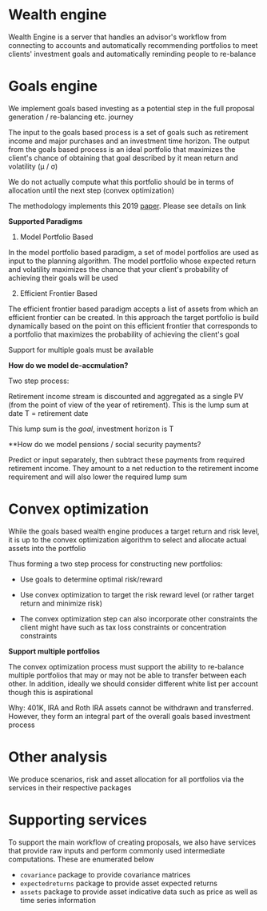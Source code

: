 # Wealth engine

Wealth Engine is a server that handles an advisor's workflow from connecting to accounts and automatically recommending
portfolios to meet clients' investment goals and automatically reminding people to re-balance

# Goals engine

We implement goals based investing as a potential step in the full proposal generation / re-balancing etc.
journey
 
The input to the goals based process is a set of goals such as retirement income and major purchases and
an investment time horizon. The output from the goals based process is an ideal portfolio that maximizes the client's
chance of obtaining that goal described by it mean return and volatility (μ / σ)

We do not actually compute what this portfolio should be in terms of allocation until the next step (convex optimization)

The methodology implements this 2019 [paper](https://srdas.github.io/Papers/DP_Paper.pdf). Please see details on link

**Supported Paradigms**

 1. Model Portfolio Based
 
 In the model portfolio based paradigm, a set of model portfolios are used as input to the planning algorithm. The 
 model portfolio whose expected return and volatility maximizes the chance that your client's probability of achieving 
 their goals will be used
 
 2. Efficient Frontier Based
 
 The efficient frontier based paradigm accepts a list of assets from which an efficient frontier can be created. In this approach
 the target portfolio is build dynamically based on the point on this efficient frontier that corresponds to a portfolio
 that maximizes the probability of achieving the client's goal

Support for multiple goals must be available

**How do we model de-accmulation?**

Two step process:

Retirement income stream is discounted and aggregated as a single PV (from the point of view of the year of retirement). This
is the lump sum at date T = retirement date

This lump sum is the _goal_, investment horizon is T

**How do we model pensions / social security payments?

Predict or input separately, then subtract these payments from required retirement income. They amount to a net reduction
to the retirement income requirement and will also lower the required lump sum

# Convex optimization

While the goals based wealth engine produces a target return and risk level, it is up to the convex optimization algorithm
to select and allocate actual assets into the portfolio

Thus forming a two step process for constructing new portfolios:

 - Use goals to determine optimal risk/reward
 
 - Use convex optimization to target the risk reward level (or rather target return and minimize risk)
 
 - The convex optimization step can also incorporate other constraints the client might have such as tax loss constraints
 or concentration constraints

**Support multiple portfolios**

The convex optimization process must support the ability to re-balance multiple portfolios that may or may not be able 
to transfer between each other. In addition, ideally we should consider different white list per account though this is aspirational

Why: 401K, IRA and Roth IRA assets cannot be withdrawn and transferred. However, they form an integral part of the overall
goals based investment process
 
# Other analysis

We produce scenarios, risk and asset allocation for all portfolios via the services in their respective packages

# Supporting services

To support the main workflow of creating proposals, we also have services that provide raw inputs and perform commonly used
intermediate computations. These are enumerated below

 - `covariance` package to provide covariance matrices
 - `expectedreturns` package to provide asset expected returns
 - `assets` package to provide asset indicative data such as price as well as time series information
